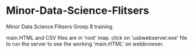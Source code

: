 # Minor-Data-Science-Flitsers
Minor Data Science Flitsers Groep 8 training

main.HTML and CSV files are in 'root' map.
click on 'usbwebserver.exe' file to run the server to see the working 'main.HTML' on webbrowser.

